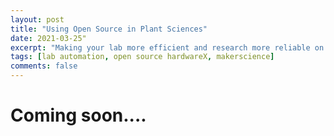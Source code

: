```yaml
---
layout: post
title: "Using Open Source in Plant Sciences"
date: 2021-03-25"
excerpt: "Making your lab more efficient and research more reliable on the cheap"
tags: [lab automation, open source hardwareX, makerscience]
comments: false
---
```

Coming soon....
=======================



